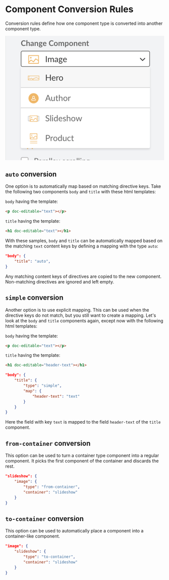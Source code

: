 # Component Conversion Rules

Conversion rules define how one component type is converted into another component type.

![Change Component](./images/change-component.png)

## `auto` conversion

One option is to automatically map based on matching directive keys. Take the following two components `body` and `title` with these html templates:

`body` having the template:

```html
<p doc-editable="text"></p>
```

`title` having the template:

```html
<h1 doc-editable="text"></h1>
```

With these samples, `body` and `title` can be automatically mapped based on the matching `text` content keys by defining a mapping with the type `auto`:

```json
"body": {
    "title": "auto",
}
```

Any matching content keys of directives are copied to the new component. Non-matching directives are ignored and left empty.

## `simple` conversion

Another option is to use explicit mapping. This can be used when the directive keys do not match, but you still want to create a mapping. Let's look at the `body` and `title` components again, except now with the following html templates:

`body` having the template:

```html
<p doc-editable="text"></p>
```

`title` having the template:

```html
<h1 doc-editable="header-text"></h1>
```

```json
"body": {
    "title": {
        "type": "simple",
        "map": {
            "header-text": "text"
        }
    }
}
```

Here the field with key `text` is mapped to the field `header-text` of the `title` component.

## `from-container` conversion

This option can be used to turn a container type component into a regular component. It picks the first component of the container and discards the rest.

```json
"slideshow": {
    "image": {
        "type": "from-container",
        "container": "slideshow"
    }
}
```

## `to-container` conversion

This option can be used to automatically place a component into a container-like component.

```json
"image": {
    "slideshow": {
        "type": "to-container",
        "container": "slideshow"
    }
}
```
